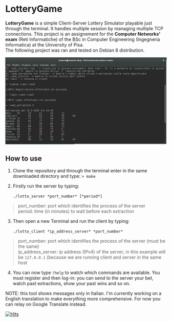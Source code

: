 # LotteryGame 

**LotteryGame** is a simple Client-Server Lottery Simulator playable just through the terminal. It handles multiple session by managing multiple TCP connections. This project is an assignement for the **Computer Networks' exam** (Reti Informatiche) of the BSc in Computer Engineering (Ingegneria Informatica) at the University of Pisa.    
The following project was ran and tested on Debian 8 distribution. 


![Client Example](https://github.com/gerti98/LotteryGame/blob/master/images/client_example.png)


## How to use
  1. Clone the repository and through the terminal enter in the same downloaded directory and type: `> make`
  2. Firstly run the server by typing:
  
      `./lotto_server *port_number* [*period*]`     
  > port_number: port which identifies the process of the server      
  > period: time (in minutes) to wait before each extraction
  3. Then open a new Terminal and run the client by typing:
  
      `./lotto_client *ip_address_server* *port_number*`     
  > port_number: port which identifies the process of the server (must be the same)      
  > ip_address_server: ip address (IPv4) of the server, in this example will be `127.0.0.1` (because we are running client and server in the same host
  4. You can now type `!help` to watch which commands are available. You must register and then log-in: you can send to the server your bet, watch past extractions, show your past wins and so on.

NOTE: this tool shows messages only in Italian. I'm currently working on a English translation to make everything more comprehensive. For now you can relay on Google Translate instead.


[![Hits](https://hits.seeyoufarm.com/api/count/incr/badge.svg?url=https%3A%2F%2Fgithub.com%2Fgerti98%2FCar-Sharing-Database&count_bg=%2379C83D&title_bg=%23555555&icon=&icon_color=%23E7E7E7&title=hits&edge_flat=false)](https://hits.seeyoufarm.com)
